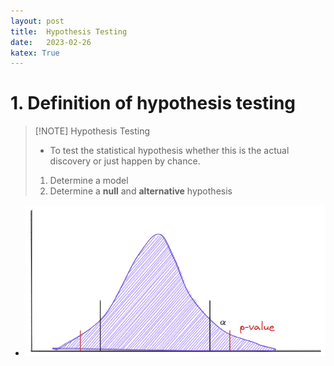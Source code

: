 ```yaml
---
layout: post
title:  Hypothesis Testing
date:   2023-02-26
katex: True
---
```


# 1. Definition of hypothesis testing

> [!NOTE] Hypothesis Testing
>-  To test the statistical hypothesis whether this is the actual discovery or just happen by chance.
>1. Determine a model
>2. Determine a **null** and **alternative** hypothesis 


- ![Alt text](/images/R-Null_hypothesis_alpha_and_p-value.png)
